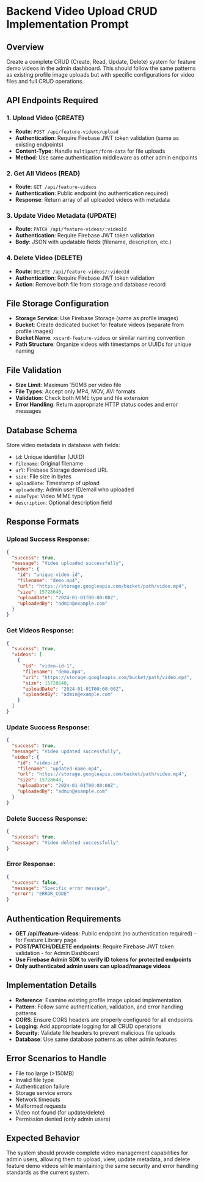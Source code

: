 # Backend Video Upload CRUD Implementation Prompt

## Overview
Create a complete CRUD (Create, Read, Update, Delete) system for feature demo videos in the admin dashboard. This should follow the same patterns as existing profile image uploads but with specific configurations for video files and full CRUD operations.

## API Endpoints Required

### 1. Upload Video (CREATE)
- **Route**: `POST /api/feature-videos/upload`
- **Authentication**: Require Firebase JWT token validation (same as existing endpoints)
- **Content-Type**: Handle `multipart/form-data` for file uploads
- **Method**: Use same authentication middleware as other admin endpoints

### 2. Get All Videos (READ)
- **Route**: `GET /api/feature-videos`
- **Authentication**: Public endpoint (no authentication required)
- **Response**: Return array of all uploaded videos with metadata

### 3. Update Video Metadata (UPDATE)
- **Route**: `PATCH /api/feature-videos/:videoId`
- **Authentication**: Require Firebase JWT token validation
- **Body**: JSON with updatable fields (filename, description, etc.)

### 4. Delete Video (DELETE)
- **Route**: `DELETE /api/feature-videos/:videoId`
- **Authentication**: Require Firebase JWT token validation
- **Action**: Remove both file from storage and database record

## File Storage Configuration
- **Storage Service**: Use Firebase Storage (same as profile images)
- **Bucket**: Create dedicated bucket for feature videos (separate from profile images)
- **Bucket Name**: `xscard-feature-videos` or similar naming convention
- **Path Structure**: Organize videos with timestamps or UUIDs for unique naming

## File Validation
- **Size Limit**: Maximum 150MB per video file
- **File Types**: Accept only MP4, MOV, AVI formats
- **Validation**: Check both MIME type and file extension
- **Error Handling**: Return appropriate HTTP status codes and error messages

## Database Schema
Store video metadata in database with fields:
- `id`: Unique identifier (UUID)
- `filename`: Original filename
- `url`: Firebase Storage download URL
- `size`: File size in bytes
- `uploadDate`: Timestamp of upload
- `uploadedBy`: Admin user ID/email who uploaded
- `mimeType`: Video MIME type
- `description`: Optional description field

## Response Formats

### Upload Success Response:
```json
{
  "success": true,
  "message": "Video uploaded successfully",
  "video": {
    "id": "unique-video-id",
    "filename": "demo.mp4",
    "url": "https://storage.googleapis.com/bucket/path/video.mp4",
    "size": 15728640,
    "uploadDate": "2024-01-01T00:00:00Z",
    "uploadedBy": "admin@example.com"
  }
}
```

### Get Videos Response:
```json
{
  "success": true,
  "videos": [
    {
      "id": "video-id-1",
      "filename": "demo.mp4",
      "url": "https://storage.googleapis.com/bucket/path/video.mp4",
      "size": 15728640,
      "uploadDate": "2024-01-01T00:00:00Z",
      "uploadedBy": "admin@example.com"
    }
  ]
}
```

### Update Success Response:
```json
{
  "success": true,
  "message": "Video updated successfully",
  "video": {
    "id": "video-id",
    "filename": "updated-name.mp4",
    "url": "https://storage.googleapis.com/bucket/path/video.mp4",
    "size": 15728640,
    "uploadDate": "2024-01-01T00:00:00Z",
    "uploadedBy": "admin@example.com"
  }
}
```

### Delete Success Response:
```json
{
  "success": true,
  "message": "Video deleted successfully"
}
```

### Error Response:
```json
{
  "success": false,
  "message": "Specific error message",
  "error": "ERROR_CODE"
}
```

## Authentication Requirements
- **GET /api/feature-videos**: Public endpoint (no authentication required) - for Feature Library page
- **POST/PATCH/DELETE endpoints**: Require Firebase JWT token validation - for Admin Dashboard
- **Use Firebase Admin SDK to verify ID tokens for protected endpoints**
- **Only authenticated admin users can upload/manage videos**

## Implementation Details
- **Reference**: Examine existing profile image upload implementation
- **Pattern**: Follow same authentication, validation, and error handling patterns
- **CORS**: Ensure CORS headers are properly configured for all endpoints
- **Logging**: Add appropriate logging for all CRUD operations
- **Security**: Validate file headers to prevent malicious file uploads
- **Database**: Use same database patterns as other admin features

## Error Scenarios to Handle
- File too large (>150MB)
- Invalid file type
- Authentication failure
- Storage service errors
- Network timeouts
- Malformed requests
- Video not found (for update/delete)
- Permission denied (only admin users)

## Expected Behavior
The system should provide complete video management capabilities for admin users, allowing them to upload, view, update metadata, and delete feature demo videos while maintaining the same security and error handling standards as the current system.
